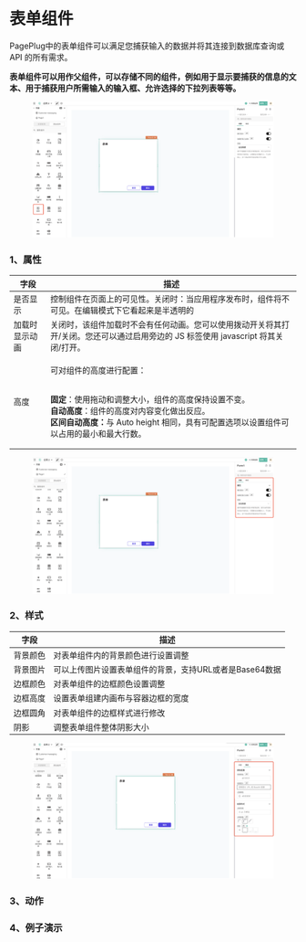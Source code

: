 # 表单组件

PagePlug中的表单组件可以满足您捕获输入的数据并将其连接到数据库查询或 API 的所有需求。

**表单组件可以用作父组件，可以存储不同的组件，例如用于显示要捕获的信息的文本、用于捕获用户所需输入的输入框、允许选择的下拉列表等等。**

<figure><img src="../../.gitbook/assets/image (139).png" alt=""><figcaption></figcaption></figure>

### 1、属性

| 字段      | 描述                                                                                                                                                                                      |
| ------- | --------------------------------------------------------------------------------------------------------------------------------------------------------------------------------------- |
| 是否显示    | 控制组件在页面上的可见性。关闭时：当应用程序发布时，组件将不可见。在编辑模式下它看起来是半透明的                                                                                                                                        |
| 加载时显示动画 | 关闭时，该组件加载时不会有任何动画。您可以使用拨动开关将其打开/关闭。您还可以通过启用旁边的 JS 标签使用 javascript 将其关闭/打开。                                                                                                              |
| 高度      | <p>可对组件的高度进行配置：</p><p><br><strong>固定</strong>：使用拖动和调整大小，组件的高度保持设置不变。<br><strong>自动高度</strong>：组件的高度对内容变化做出反应。<br><strong>区间自动高度：</strong>与 Auto height 相同，具有可配置选项以设置组件可以占用的最小和最大行数。</p> |

<figure><img src="../../.gitbook/assets/image (157).png" alt=""><figcaption></figcaption></figure>



### 2、样式

| 字段   | 描述                               |
| ---- | -------------------------------- |
| 背景颜色 | 对表单组件内的背景颜色进行设置调整                |
| 背景图片 | 可以上传图片设置表单组件的背景，支持URL或者是Base64数据 |
| 边框颜色 | 对表单组件的边框颜色设置调整                   |
| 边框高度 | 设置表单组建内画布与容器边框的宽度                |
| 边框圆角 | 对表单组件的边框样式进行修改                   |
| 阴影   | 调整表单组件整体阴影大小                     |

<figure><img src="../../.gitbook/assets/image (131).png" alt=""><figcaption></figcaption></figure>



### 3、动作





### 4、例子演示







